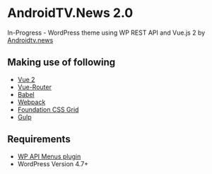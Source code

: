 # AndroidTV.News 2.0
In-Progress - WordPress theme using WP REST API and Vue.js 2 by [Androidtv.news](https://androidtv.news/)

## Making use of following  
* [Vue 2](http://vuejs.org)
* [Vue-Router](https://github.com/vuejs/vue-router)
* [Babel](https://babeljs.io)
* [Webpack](https://webpack.js.org/)
* [Foundation CSS Grid](http://foundation.zurb.com/grid.html)
* [Gulp](http://gulpjs.com/)

## Requirements 
* [WP API Menus plugin](https://wordpress.org/plugins/wp-api-menus/)
* WordPress Version 4.7+
